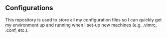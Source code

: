 Configurations
--------------

This repository is used to store all my configuration files so I can quickly get my environment up and running when I set-up new machines (e.g. .vimrc, .conf, etc.).


